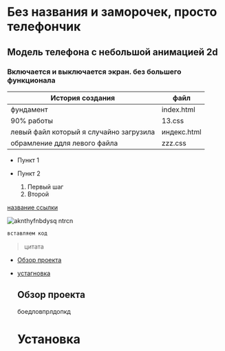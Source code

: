 # Без названия и заморочек, просто телефончик
##  Модель телефона с небольшой анимацией 2d
### Включается и выключается экран. без большего функционала

| История создания | файл |
|-------------|-------------|
| фундамент    | index.html  |
| 90% работы    | 13.css    |
| левый файл который я случайно загрузила | индекс.html |
| обрамление ддля левого файла | zzz.css |

- Пункт 1
- Пункт 2

  1. Первый шаг
  2. Второй

[название ссылки](https://exp.com)

![aknthyfnbdysq ntrcn](https://ex.com/image.png)

```bash
вставляем код
```

> цитата



- [Обзор проекта](обзор-проекта)
- [устагновка](установка)

  ## Обзор проекта
  боедловпрлдопкд
  # Установка
